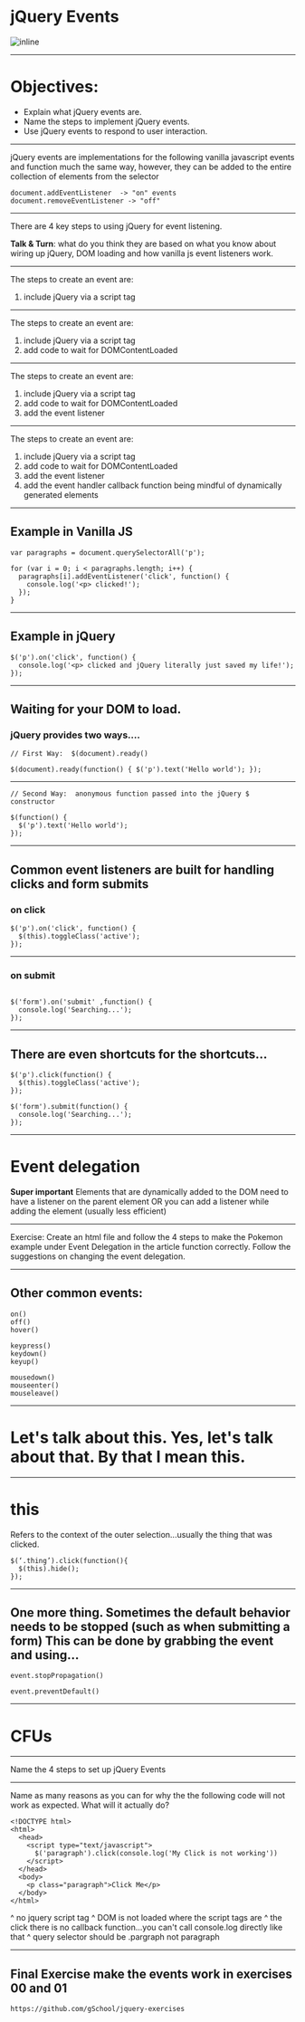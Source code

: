 # jQuery Events
![inline](https://upload.wikimedia.org/wikipedia/en/thumb/9/9e/JQuery_logo.svg/1280px-JQuery_logo.svg.png)

---

# Objectives:

* Explain what jQuery events are.
* Name the steps to implement jQuery events.
* Use jQuery events to respond to user interaction.

---

  jQuery events are implementations for the following vanilla javascript events and function much the same way, however, they can be added to the entire collection of elements from the selector

  ```
  document.addEventListener  -> "on" events
  document.removeEventListener -> "off"

  ```

---

  There are 4 key steps to using jQuery for event listening.

  __Talk & Turn__: what do you think they are based on what you know about wiring up jQuery, DOM loading and how vanilla js event listeners work.

---

The steps to create an event are:

1. include jQuery via a script tag

---

The steps to create an event are:

1. include jQuery via a script tag
1. add code to wait for DOMContentLoaded

---

The steps to create an event are:

1. include jQuery via a script tag
1. add code to wait for DOMContentLoaded
1. add the event listener

---

The steps to create an event are:

1. include jQuery via a script tag
1. add code to wait for DOMContentLoaded
1. add the event listener
1. add the event handler callback function being mindful of dynamically generated elements

---

## Example in Vanilla JS

```
var paragraphs = document.querySelectorAll('p');

for (var i = 0; i < paragraphs.length; i++) {
  paragraphs[i].addEventListener('click', function() {
    console.log('<p> clicked!');
  });
}
```

---

## Example in jQuery

```
$('p').on('click', function() {
  console.log('<p> clicked and jQuery literally just saved my life!');
});
```

---

## Waiting for your DOM to load.

### jQuery provides two ways....


```
// First Way:  $(document).ready()

$(document).ready(function() { $('p').text('Hello world'); });
```

---

```
// Second Way:  anonymous function passed into the jQuery $ constructor

$(function() {
  $('p').text('Hello world');
});
```

---

## Common event listeners are built for handling clicks and form submits

###  on click

```
$('p').on('click', function() {
  $(this).toggleClass('active');
});
```
---

###  on submit

```

$('form').on('submit' ,function() {
  console.log('Searching...');
});

```

---

## There are even shortcuts for the shortcuts...

```
$('p').click(function() {
  $(this).toggleClass('active');
});
```

```
$('form').submit(function() {
  console.log('Searching...');
});
```

---

# Event delegation

__Super important__  Elements that are dynamically added to the DOM need to have a listener on the parent element OR you can add a listener while adding the element (usually less efficient)


---

Exercise: Create an html file and follow the 4 steps to make the Pokemon example under Event Delegation in the article function correctly. Follow the suggestions on changing the event delegation.

---

## Other common events:

```
on()
off()
hover()

keypress()
keydown()
keyup()

mousedown()
mouseenter()
mouseleave()
```

---

# Let's talk about **this**.  Yes, let's talk about that.  By **that** I mean **this**.

---

# this

Refers to the context of the outer selection...usually the thing that was clicked.

```
$(‘.thing’).click(function(){
  $(this).hide();
});
```

---

## One more thing.  Sometimes the default behavior needs to be stopped (such as when submitting a form) This can be done by grabbing the event and using...

```
event.stopPropagation()

event.preventDefault()
```

---

# CFUs

---

Name the 4 steps to set up jQuery Events

---

Name as many reasons as you can for why the the following code will not work as expected.
What will it actually do?

```
<!DOCTYPE html>
<html>
  <head>
    <script type="text/javascript">
      $('paragraph').click(console.log('My Click is not working'))
    </script>
  </head>
  <body>
    <p class="paragraph">Click Me</p>
  </body>
</html>
```

^ no jquery script tag
^ DOM is not loaded where the script tags are
^ the click there is no callback function...you can't call console.log directly like that
^ query selector should be .pargraph not paragraph

---

## Final Exercise make the events work in exercises 00 and 01

```
https://github.com/gSchool/jquery-exercises
```
